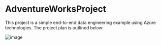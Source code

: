 ﻿# AdventureWorksProject

This project is a simple end-to-end data engineering example using Azure technologies. The project plan is outlined below:

![image](https://github.com/user-attachments/assets/59ed6ad1-9709-45bf-b834-5ae9e506af3d)

